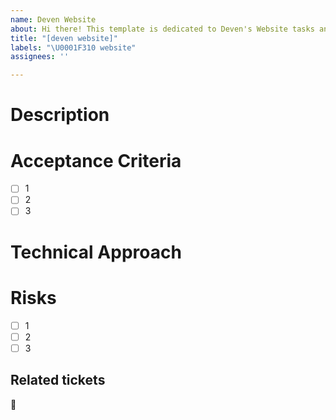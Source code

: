 ```yaml
---
name: Deven Website
about: Hi there! This template is dedicated to Deven's Website tasks and feature requests
title: "[deven website]"
labels: "\U0001F310 website"
assignees: ''

---
```


# Description



# Acceptance Criteria

- [ ] 1
- [ ] 2
- [ ] 3

# Technical Approach



# Risks

- [ ] 1
- [ ] 2
- [ ] 3

##  Related tickets

📌
